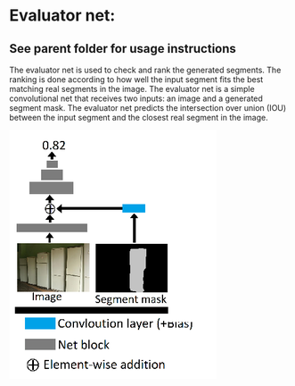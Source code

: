 # Evaluator net:
## See parent folder for usage instructions  
 The evaluator net is used to check and rank the generated segments. The ranking is done according to how well the input segment fits the best matching real segments in the image. The evaluator net is a simple convolutional net that receives two inputs: an image and a generated segment mask. The evaluator net predicts the intersection over union (IOU) between the input segment and the closest real segment in the image. 

![](Evaluation/Figure.png)
